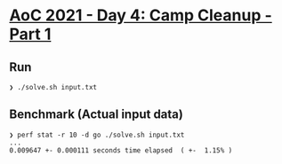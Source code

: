 # [AoC 2021 - Day 4: Camp Cleanup - Part 1](https://adventofcode.com/2022/day/4)

Run
---

```
❯ ./solve.sh input.txt
```


Benchmark (Actual input data)
-----------------------------

```
❯ perf stat -r 10 -d go ./solve.sh input.txt
...
0.009647 +- 0.000111 seconds time elapsed  ( +-  1.15% )
```
